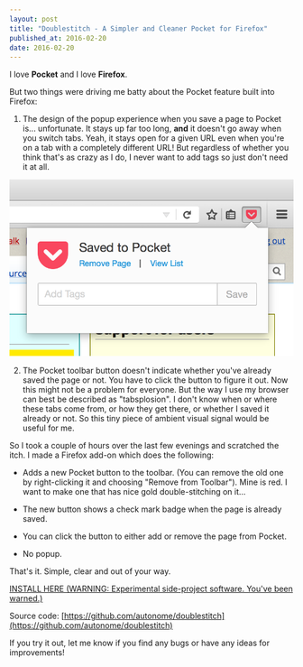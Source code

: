 ```yaml
---
layout: post
title: "Doublestitch - A Simpler and Cleaner Pocket for Firefox"
published_at: 2016-02-20
date: 2016-02-20
---
```


I love **Pocket** and I love **Firefox**.

But two things were driving me batty about the Pocket feature built into Firefox:

1. The design of the popup experience when you save a page to Pocket is... unfortunate. It stays up far too long, **and** it doesn't go away when you switch tabs. Yeah, it stays open for a given URL even when you're on a tab with a completely different URL! But regardless of whether you think that's as crazy as I do, I never want to add tags so just don't need it at all.

![Screen Shot 2016-02-19 at 11.17.56 AM](screen-shot-2016-02-19-at-11-17-56-am.png)

2. The Pocket toolbar button doesn't indicate whether you've already saved the page or not. You have to click the button to figure it out. Now this might not be a problem for everyone. But the way I use my browser can best be described as "tabsplosion". I don't know when or where these tabs come from, or how they get there, or whether I saved it already or not. So this tiny piece of ambient visual signal would be useful for me.

So I took a couple of hours over the last few evenings and scratched the itch. I made a Firefox add-on which does the following:

* Adds a new Pocket button to the toolbar. (You can remove the old one by right-clicking it and choosing "Remove from Toolbar"). Mine is red. I want to make one that has nice gold double-stitching on it...

* The new button shows a check mark badge when the page is already saved.

* You can click the button to either add or remove the page from Pocket.

* No popup.

That's it. Simple, clear and out of your way.

[INSTALL HERE (WARNING: Experimental side-project software. You've been warned.)](https://addons.mozilla.org/addon/doublestitch/)

Source code: [https://github.com/autonome/doublestitch](https://github.com/autonome/doublestitch)

If you try it out, let me know if you find any bugs or have any ideas for improvements!